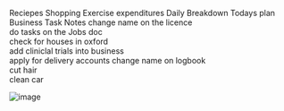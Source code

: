 Reciepes	Shopping
Exercise	expenditures
Daily 	Breakdown
Todays plan	Business
Task	Notes
change name on the licence	
do tasks on the Jobs doc	
check for houses in oxford	
add cliniclal trials into business	
apply for delivery accounts	
change name on logbook	
cut hair	
clean car	

![image](https://github.com/kim2015hamhe/Any/assets/151997230/d9930ea3-d961-4f16-9405-d70039e4d779)
